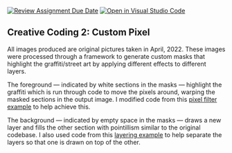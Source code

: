 [![Review Assignment Due Date](https://classroom.github.com/assets/deadline-readme-button-24ddc0f5d75046c5622901739e7c5dd533143b0c8e959d652212380cedb1ea36.svg)](https://classroom.github.com/a/ex6pWDJu)
[![Open in Visual Studio Code](https://classroom.github.com/assets/open-in-vscode-718a45dd9cf7e7f842a935f5ebbe5719a5e09af4491e668f4dbf3b35d5cca122.svg)](https://classroom.github.com/online_ide?assignment_repo_id=15066727&assignment_repo_type=AssignmentRepo)
## Creative Coding 2: Custom Pixel

All images produced are original pictures taken in April, 2022. These images were processed through a framework to generate custom masks that highlight the graffiti/street art by applying different effects to different layers.

The foreground — indicated by white sections in the masks — highlight the graffiti which is run through code to move the pixels around, warping the masked sections in the output image. I modified code from this [pixel filter example](https://github.com/23-2-DSDN242/mddn-242-data-mapping-dribnet/blob/8102140af8a1de2b7ac0ee6fc219f80a70329b7f/sketch.js) to help achieve this.


The background — indicated by empty space in the masks — draws a new layer and fills the other section with pointillism similar to the original codebase. I also used code from this [layering example](https://github.com/23-2-DSDN242/mddn-242-data-mapping-dribnet/blob/32fecc77baeb2e1003ebf161a2750a58ba550bae/sketch.js) to help separate the layers so that one is drawn on top of the other.
